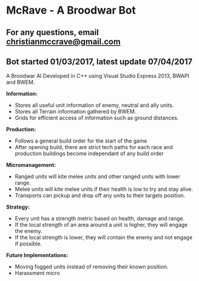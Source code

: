 # McRave - A Broodwar Bot
## For any questions, email christianmccrave@gmail.com
## Bot started 01/03/2017, latest update 07/04/2017

A Broodwar AI Developed in C++ using Visual Studio Express 2013, BWAPI and BWEM.

**Information:**
- Stores all useful unit information of enemy, neutral and ally units.
- Stores all Terrain information gathered by BWEM.
- Grids for efficient access of information such as ground distances.

**Production:**
- Follows a general build order for the start of the game
- After opening build, there are strict tech paths for each race and production buildings become independant of any build order

**Micromanagement:**
- Ranged units will kite melee units and other ranged units with lower range.
- Melee units will kite melee units if their health is low to try and stay alive.
- Transports can pickup and drop off any units to their targets position.

**Strategy:**
- Every unit has a strength metric based on health, damage and range.
- If the local strength of an area around a unit is higher, they will engage the enemy.
- If the local strength is lower, they will contain the enemy and not engage if possible.

**Future Implementations:**
- Moving fogged units instead of removing their known position.
- Harassment micro
